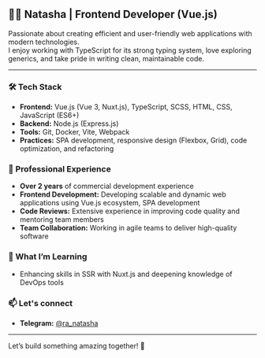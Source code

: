 ## 👩‍💻 Natasha | Frontend Developer (Vue.js)

Passionate about creating efficient and user-friendly web applications with modern technologies. <br>
I enjoy working with TypeScript for its strong typing system, love exploring generics, and take pride in writing clean, maintainable code.

---

### 🛠️ Tech Stack
- **Frontend:** Vue.js (Vue 3, Nuxt.js), TypeScript, SCSS, HTML, CSS, JavaScript (ES6+)
- **Backend:** Node.js (Express.js)
- **Tools:** Git, Docker, Vite, Webpack
- **Practices:** SPA development, responsive design (Flexbox, Grid), code optimization, and refactoring

### 💼 Professional Experience
- **Over 2 years** of commercial development experience
- **Frontend Development:** Developing scalable and dynamic web applications using Vue.js ecosystem, SPA development
- **Code Reviews:** Extensive experience in improving code quality and mentoring team members
- **Team Collaboration:** Working in agile teams to deliver high-quality software

### 🌱 What I’m Learning
- Enhancing skills in SSR with Nuxt.js and deepening knowledge of DevOps tools

### 📫 Let's connect
- **Telegram:** [@ra_natasha](https://t.me/ra_natasha)

---

Let’s build something amazing together! 🚀


